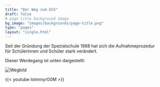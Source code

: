 ```yaml
---
title: "Der Weg zum GCG"
draft: false
# page title background image
bg_image: "images/backgrounds/page-title.png"
type: "pages"
layout: "single.html"
---
```


Seit der Gründung der Spezialschule 1988 hat sich die Aufnahmeprozedur für Schülerinnen und Schüler stark verändert.

Dieser Werdegang ist unten dargestellt:

![Wegbild](/images/about/wegbild.png)

{{< youtube IoinnnyrG0M >}}

